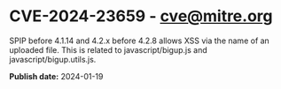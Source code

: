 # CVE-2024-23659 - cve@mitre.org

SPIP before 4.1.14 and 4.2.x before 4.2.8 allows XSS via the name of an uploaded file. This is related to javascript/bigup.js and javascript/bigup.utils.js.

**Publish date:** 2024-01-19
